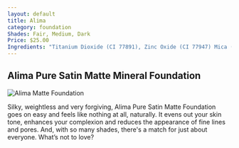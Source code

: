 ```yaml
---
layout: default
title: Alima
category: foundation
Shades: Fair, Medium, Dark
Price: $25.00
Ingredients: "Titanium Dioxide (CI 77891), Zinc Oxide (CI 77947) Mica (CI 77019). May contain [+/-]: Iron Oxides (CI 77491, CI 77492, CI 77499)"
---
```


## Alima Pure Satin Matte Mineral Foundation

<img src="{{site.baseurl}}/images/alima.jpg" alt="Alima Matte Foundation">

Silky, weightless and very forgiving, Alima Pure Satin Matte Foundation goes on easy and feels like nothing at all, naturally. It evens out your skin tone, enhances your complexion and reduces the appearance of fine lines and pores. And, with so many shades, there's a match for just about everyone. What’s not to love?